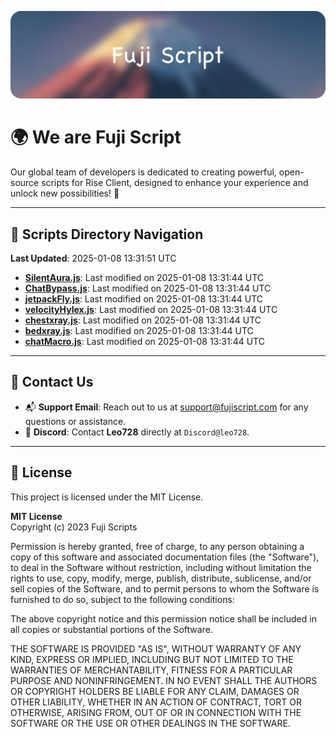 ![Banner](.github/b.webp)

# 🌍 **We are Fuji Script**

Our global team of developers is dedicated to creating powerful, open-source scripts for Rise Client, designed to enhance your experience and unlock new possibilities! 🌟

---
<!-- SCRIPTS_NAVIGATION_START -->
## 📂 **Scripts Directory Navigation**

**Last Updated**: 2025-01-08 13:31:51 UTC

- **[SilentAura.js](scripts/SilentAura.js)**: Last modified on 2025-01-08 13:31:44 UTC
- **[ChatBypass.js](scripts/ChatBypass.js)**: Last modified on 2025-01-08 13:31:44 UTC
- **[jetpackFly.js](scripts/jetpackFly.js)**: Last modified on 2025-01-08 13:31:44 UTC
- **[velocityHylex.js](scripts/velocityHylex.js)**: Last modified on 2025-01-08 13:31:44 UTC
- **[chestxray.js](scripts/chestxray.js)**: Last modified on 2025-01-08 13:31:44 UTC
- **[bedxray.js](scripts/bedxray.js)**: Last modified on 2025-01-08 13:31:44 UTC
- **[chatMacro.js](scripts/chatMacro.js)**: Last modified on 2025-01-08 13:31:44 UTC

<!-- SCRIPTS_NAVIGATION_END -->

---

## 💬 **Contact Us**  
- 📬 **Support Email**: Reach out to us at [support@fujiscript.com](mailto:support@fujiscript.com) for any questions or assistance.  
- 💬 **Discord**: Contact **Leo728** directly at `Discord@leo728`.

---

## 📜 **License**

This project is licensed under the MIT License.  

**MIT License**  
Copyright (c) 2023 Fuji Scripts  

Permission is hereby granted, free of charge, to any person obtaining a copy of this software and associated documentation files (the "Software"), to deal in the Software without restriction, including without limitation the rights to use, copy, modify, merge, publish, distribute, sublicense, and/or sell copies of the Software, and to permit persons to whom the Software is furnished to do so, subject to the following conditions:  

The above copyright notice and this permission notice shall be included in all copies or substantial portions of the Software.  

THE SOFTWARE IS PROVIDED "AS IS", WITHOUT WARRANTY OF ANY KIND, EXPRESS OR IMPLIED, INCLUDING BUT NOT LIMITED TO THE WARRANTIES OF MERCHANTABILITY, FITNESS FOR A PARTICULAR PURPOSE AND NONINFRINGEMENT. IN NO EVENT SHALL THE AUTHORS OR COPYRIGHT HOLDERS BE LIABLE FOR ANY CLAIM, DAMAGES OR OTHER LIABILITY, WHETHER IN AN ACTION OF CONTRACT, TORT OR OTHERWISE, ARISING FROM, OUT OF OR IN CONNECTION WITH THE SOFTWARE OR THE USE OR OTHER DEALINGS IN THE SOFTWARE.  
